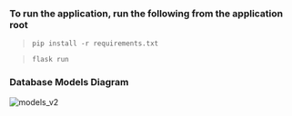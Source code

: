 ### To run the application, run the following from the application root
> ```pip install -r requirements.txt```

> ```flask run```

### Database Models Diagram
![models_v2](https://user-images.githubusercontent.com/22165016/59094001-d7004500-8932-11e9-9c40-5b8426cde90c.png)
